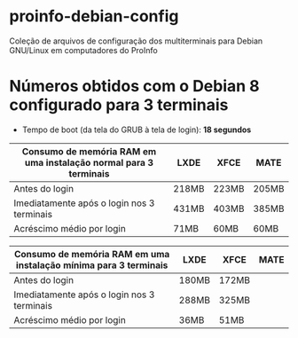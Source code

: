 # proinfo-debian-config
Coleção de arquivos de configuração dos multiterminais para Debian GNU/Linux em computadores do ProInfo

# Números obtidos com o Debian 8 configurado para 3 terminais

* Tempo de boot (da tela do GRUB à tela de login): **18 segundos**

|Consumo de memória RAM em uma instalação normal para 3 terminais | LXDE  | XFCE  | MATE  |
|-----------------------------------------------------------------|-------|-------|-------|
| Antes do login                                                  | 218MB | 223MB | 205MB |
| Imediatamente após o login nos 3 terminais                      | 431MB | 403MB | 385MB |
| Acréscimo médio por login                                       |  71MB |  60MB |  60MB |

|Consumo de memória RAM em uma instalação mínima para 3 terminais | LXDE  | XFCE  | MATE  |
|-----------------------------------------------------------------|-------|-------|-------|
| Antes do login                                                  | 180MB | 172MB |       |
| Imediatamente após o login nos 3 terminais                      | 288MB | 325MB |       |
| Acréscimo médio por login                                       |  36MB |  51MB |       |
